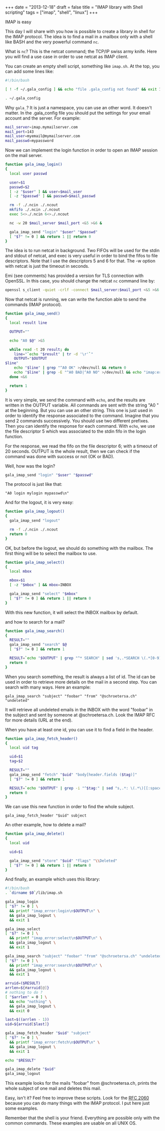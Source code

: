 +++
date = "2013-12-18"
draft = false
title = "IMAP library with Shell scripting"
tags = ["imap", "shell", "linux"]
+++

IMAP is easy

<!--more-->

This day I will share with you how is possible to create a library in shell for
the IMAP protocol. The idea is to find a mail in a mailbox only with a shell
like BASH and the very powerful command `nc`.

What is `nc`? This is the netcat command; the TCP/IP swiss army knife. Here you
will find a use case in order to use netcat as IMAP client.

You can create an empty shell script, something like `imap.sh`. At the top, you
can add some lines like:

```bash
#!/bin/bash

[ ! -f ~/.gala_config ] && echo "file .gala_config not found" && exit 1

. ~/.gala_config
```

Why `gala_`? It is just a namespace, you can use an other word. It doesn't
matter. In the .gala_config file you should put the settings for your email
account and the server. For example:

```bash
mail_server=imap.mymailserver.com
mail_port=143
mail_user=myemail@mymailserver.com
mail_passwd=mypassword
```

Now we can implement the login function in order to open an IMAP session on the
mail server.

```bash
function gala_imap_login()
{
  local user passwd

  user=$1
  passwd=$2
  [ -z "$user" ] && user=$mail_user
  [ -z "$passwd" ] && passwd=$mail_passwd

  rm -f ./.ncin ./.ncout
  mkfifo ./.ncin ./.ncout
  exec 5<>./.ncin 6<>./.ncout

  nc -w 20 $mail_server $mail_port <&5 >&6 &

  gala_imap_send "login" "$user" "$passwd"
  [ "$?" != 0 ] && return 1 || return 0
}
```

The idea is to run netcat in background. Two FIFOs will be used for the stdin
and stdout of netcat, and exec is very useful in order to bind the fifos to file
descriptors. Note that I use the descriptors 5 and 6 for that. The -w option
with netcat is just the timeout in seconds.

Emi (see comments) has provided a version for TLS connection with OpenSSL. In
this case, you should change the netcat `nc` command line by:

```bash
openssl s_client -quiet -crlf -connect $mail_server:$mail_port <&5 >&6 &
```

Now that netcat is running, we can write the function able to send the commands
(IMAP protocol).

```bash
function gala_imap_send()
{
  local result line

  OUTPUT=""

  echo "A0 $@" >&5

  while read -t 20 result; do
    line="`echo "$result" | tr -d '\r'`"
    OUTPUT="$OUTPUT
$line"
    echo "$line" | grep "^A0 OK" >/dev/null && return 0
    echo "$line" | grep -E "^A0 BAD|^A0 NO" >/dev/null && echo "imap:error:$line" && return 1
  done <&6

  return 1
}
```

It is very simple, we send the command with `echo`, and the results are written
in the OUTPUT variable. All commands are sent with the string "A0 " at the
beginning. But you can use an other string. This one is just used in order to
identify the response associated to the command. Imagine that you send 2
commands successively. You should use two different prefixes. Then you can
identify the response for each command. With `echo`, we use the file descriptor
5 which was associated to the stdin fifo in the login function.

For the response, we read the fifo on the file descriptor 6; with a timeout of
20 seconds. OUTPUT is the whole result, then we can check if the command was
done with success or not (OK or BAD).

Well, how was the login?

```bash
gala_imap_send "login" "$user" "$passwd"
```

The protocol is just like that:

`"A0 login mylogin mypasswd\n"`

And for the logout, it is very easy:

```bash
function gala_imap_logout()
{
  gala_imap_send "logout"

  rm -f ./.ncin ./.ncout
  return 0
}
```

OK, but before the logout, we should do something with the mailbox. The first
thing will be to select the mailbox to use.

```bash
function gala_imap_select()
{
  local mbox

  mbox=$1
  [ -z "$mbox" ] && mbox=INBOX

  gala_imap_send "select" "$mbox"
  [ "$?" != 0 ] && return 1 || return 0
}
```

With this new function, it will select the INBOX mailbox by default.

and how to search for a mail?

```bash
function gala_imap_search()
{
  RESULT=""
  gala_imap_send "search" $@
  [ "$?" != 0 ] && return 1

  RESULT=`echo "$OUTPUT" | grep "^* SEARCH" | sed 's,.*SEARCH \(.*[0-9]*\).*,\1,'`
  return 0
}
```

When you search something, the result is always a list of id. The id can be used
in order to retrieve more details on the mail in a second step. You can search
with many ways. Here an example:

`gala_imap_search "subject" "foobar" "from" "@schroetersa.ch" "undeleted"`

It will retrieve all undeleted emails in the INBOX with the word "foobar" in the
subject and sent by someone at @schroetersa.ch. Look the IMAP RFC for more
details (URL at the end).

When you have at least one id, you can use it to find a field in the header.

```bash
function gala_imap_fetch_header()
{
  local uid tag

  uid=$1
  tag=$2

  RESULT=""
  gala_imap_send "fetch" "$uid" "body[header.fields ($tag)]"
  [ "$?" != 0 ] && return 1

  RESULT=`echo "$OUTPUT" | grep -i "^$tag:" | sed "s,.*: \(.*\)[[:space:]]*,\1,"`
  return 0
}
```

We can use this new function in order to find the whole subject.

`gala_imap_fetch_header "$uid" subject`

An other example, how to delete a mail?

```bash
function gala_imap_delete()
{
  local uid

  uid=$1

  gala_imap_send "store" "$uid" "flags" "\\Deleted"
  [ "$?" != 0 ] && return 1 || return 0
}
```

And finally, an example which uses this library:

```bash
#!/bin/bash
. `dirname $0`/lib/imap.sh

gala_imap_login
[ "$?" != 0 ] \
  && printf "imap_error:login\n$OUTPUT\n" \
  && gala_imap_logout \
  && exit 1

gala_imap_select
[ "$?" != 0 ] \
  && printf "imap_error:select\n$OUTPUT\n" \
  && gala_imap_logout \
  && exit 1

gala_imap_search "subject" "foobar" "from" "@schroetersa.ch" "undeleted"
[ "$?" != 0 ] \
  && printf "imap_error:search\n$OUTPUT\n" \
  && gala_imap_logout \
  && exit 1

arruid=($RESULT)
arrlen=${#arruid[@]}
# nothing to do ?
[ "$arrlen" = 0 ] \
  && echo "nothing" \
  && gala_imap_logout \
  && exit 0

last=$((arrlen - 1))
uid=${arruid[$last]}

gala_imap_fetch_header "$uid" "subject"
[ "$?" != 0 ] \
  && printf "imap_error:fetch\n$OUTPUT\n" \
  && gala_imap_logout \
  && exit 1

echo "$RESULT"

gala_imap_delete "$uid"
gala_imap_logout
```

This example looks for the mails "foobar" from @schroetersa.ch, prints the whole
subject of one mail and deletes this mail.

Easy, isn't it? Feel free to improve these scripts. Look for the
[RFC 2060](http://www.ietf.org/rfc/rfc2060.txt) because you can do many things
with the IMAP protocol. I put here just some examples.

Remember that the shell is your friend. Everything are possible only with the
common commands. These examples are usable on all UNIX OS.
